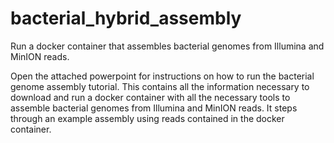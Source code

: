 # bacterial_hybrid_assembly
Run a docker container that assembles bacterial genomes from Illumina and MinION reads.

Open the attached powerpoint for instructions on how to run the bacterial genome assembly tutorial. This contains all the information necessary to download and run a docker container with all the necessary tools to assemble bacterial genomes from Illumina and MinION reads. It steps through an example assembly using reads contained in the docker container.

